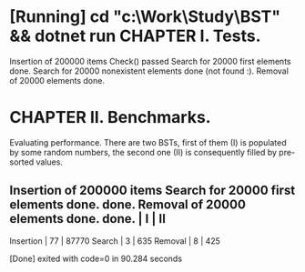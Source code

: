 [Running] cd "c:\Work\Study\BST\" && dotnet run
CHAPTER I. Tests.
=================
Insertion of 200000 items
Check() passed
Search for 20000 first elements done.
Search for 20000 nonexistent elements done (not found :).
Removal of 20000 elements done.

CHAPTER II. Benchmarks.
=================
Evaluating performance. There are two BSTs,
first of them (I) is populated by some random numbers,
the second one (II) is consequently filled by pre-sorted
values.


Insertion of 200000 items
Search for 20000 first elements 
done.
done.
Removal of 20000 elements 
done.
done.
          |	I	|	II    
--------------------------------
Insertion | 77	| 87770
Search    | 3	| 635
Removal   | 8	| 425

[Done] exited with code=0 in 90.284 seconds
